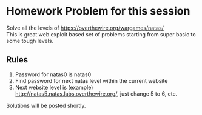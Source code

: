 # Homework Problem for this session
Solve all the levels of https://overthewire.org/wargames/natas/ <br>
This is great web exploit based set of problems starting from super basic to some tough levels.

## Rules
1. Password for natas0 is natas0
2. Find password for next natas level within the current website
3. Next website level is (example) http://natas5.natas.labs.overthewire.org/, just change 5 to 6, etc.

Solutions will be posted shortly.
